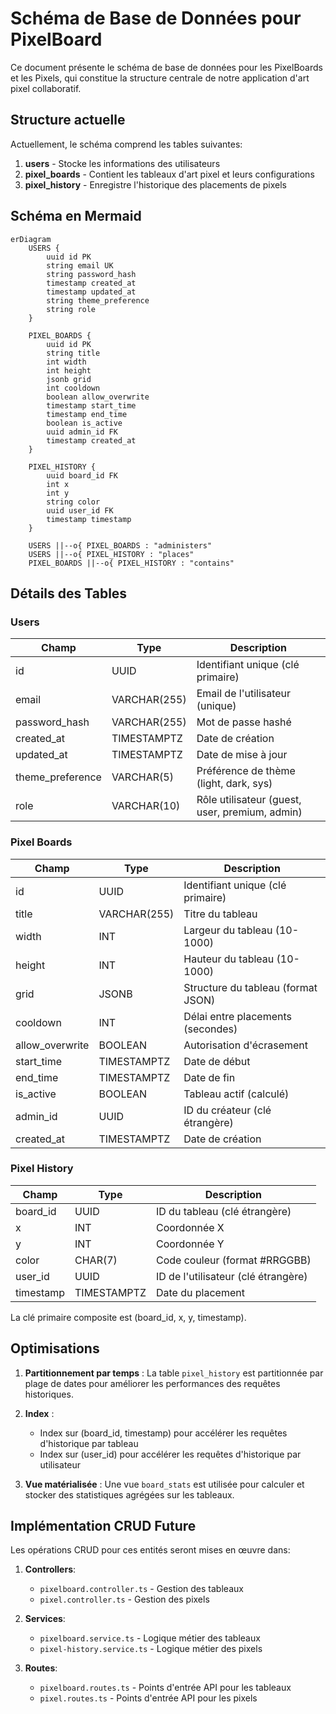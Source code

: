 # Schéma de Base de Données pour PixelBoard

Ce document présente le schéma de base de données pour les PixelBoards et les Pixels, qui constitue la structure centrale de notre application d'art pixel collaboratif.

## Structure actuelle

Actuellement, le schéma comprend les tables suivantes:

1. **users** - Stocke les informations des utilisateurs
2. **pixel_boards** - Contient les tableaux d'art pixel et leurs configurations
3. **pixel_history** - Enregistre l'historique des placements de pixels

## Schéma en Mermaid

```mermaid
erDiagram
    USERS {
        uuid id PK
        string email UK
        string password_hash
        timestamp created_at
        timestamp updated_at
        string theme_preference
        string role
    }
    
    PIXEL_BOARDS {
        uuid id PK
        string title
        int width
        int height
        jsonb grid
        int cooldown
        boolean allow_overwrite
        timestamp start_time
        timestamp end_time
        boolean is_active 
        uuid admin_id FK
        timestamp created_at
    }
    
    PIXEL_HISTORY {
        uuid board_id FK
        int x
        int y
        string color
        uuid user_id FK
        timestamp timestamp
    }
    
    USERS ||--o{ PIXEL_BOARDS : "administers"
    USERS ||--o{ PIXEL_HISTORY : "places"
    PIXEL_BOARDS ||--o{ PIXEL_HISTORY : "contains"
```

## Détails des Tables

### Users

| Champ | Type | Description |
|-------|------|-------------|
| id | UUID | Identifiant unique (clé primaire) |
| email | VARCHAR(255) | Email de l'utilisateur (unique) |
| password_hash | VARCHAR(255) | Mot de passe hashé |
| created_at | TIMESTAMPTZ | Date de création |
| updated_at | TIMESTAMPTZ | Date de mise à jour |
| theme_preference | VARCHAR(5) | Préférence de thème (light, dark, sys) |
| role | VARCHAR(10) | Rôle utilisateur (guest, user, premium, admin) |

### Pixel Boards

| Champ | Type | Description |
|-------|------|-------------|
| id | UUID | Identifiant unique (clé primaire) |
| title | VARCHAR(255) | Titre du tableau |
| width | INT | Largeur du tableau (10-1000) |
| height | INT | Hauteur du tableau (10-1000) |
| grid | JSONB | Structure du tableau (format JSON) |
| cooldown | INT | Délai entre placements (secondes) |
| allow_overwrite | BOOLEAN | Autorisation d'écrasement |
| start_time | TIMESTAMPTZ | Date de début |
| end_time | TIMESTAMPTZ | Date de fin |
| is_active | BOOLEAN | Tableau actif (calculé) |
| admin_id | UUID | ID du créateur (clé étrangère) |
| created_at | TIMESTAMPTZ | Date de création |

### Pixel History

| Champ | Type | Description |
|-------|------|-------------|
| board_id | UUID | ID du tableau (clé étrangère) |
| x | INT | Coordonnée X |
| y | INT | Coordonnée Y |
| color | CHAR(7) | Code couleur (format #RRGGBB) |
| user_id | UUID | ID de l'utilisateur (clé étrangère) |
| timestamp | TIMESTAMPTZ | Date du placement |

La clé primaire composite est (board_id, x, y, timestamp).

## Optimisations

1. **Partitionnement par temps** : La table `pixel_history` est partitionnée par plage de dates pour améliorer les performances des requêtes historiques.

2. **Index** : 
   - Index sur (board_id, timestamp) pour accélérer les requêtes d'historique par tableau
   - Index sur (user_id) pour accélérer les requêtes d'historique par utilisateur

3. **Vue matérialisée** : Une vue `board_stats` est utilisée pour calculer et stocker des statistiques agrégées sur les tableaux.

## Implémentation CRUD Future

Les opérations CRUD pour ces entités seront mises en œuvre dans:

1. **Controllers**: 
   - `pixelboard.controller.ts` - Gestion des tableaux
   - `pixel.controller.ts` - Gestion des pixels

2. **Services**:
   - `pixelboard.service.ts` - Logique métier des tableaux
   - `pixel-history.service.ts` - Logique métier des pixels

3. **Routes**:
   - `pixelboard.routes.ts` - Points d'entrée API pour les tableaux
   - `pixel.routes.ts` - Points d'entrée API pour les pixels